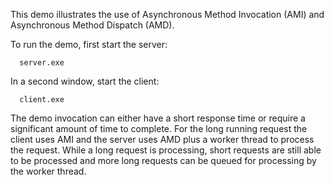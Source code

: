 This demo illustrates the use of Asynchronous Method Invocation (AMI)
and Asynchronous Method Dispatch (AMD).

To run the demo, first start the server:

      server.exe

In a second window, start the client:

      client.exe

The demo invocation can either have a short response time or require a
significant amount of time to complete. For the long running request
the client uses AMI and the server uses AMD plus a worker thread to
process the request. While a long request is processing, short
requests are still able to be processed and more long requests can be
queued for processing by the worker thread.
